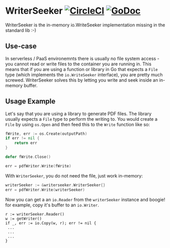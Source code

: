 # WriterSeeker [![CircleCI](https://circleci.com/gh/orcaman/writerseeker.svg?style=svg)](https://circleci.com/gh/orcaman/writerseeker) [![GoDoc](https://godoc.org/github.com/orcaman/writerseeker?status.svg)](https://godoc.org/github.com/orcaman/writerseeker)

WriterSeeker is the in-memory io.WriteSeeker implementation missing in the standard lib :-)


## Use-case
In serverless / PaaS environemnts there is usually no file system access - you cannot read or write files to the container you are running in. This means that if you are using a function or library in Go that expects a `File` type (which implements the `io.WriteSeeker` interface), you are pretty much screwed. WriterSeeker solves this by letting you write and seek inside an in-memory buffer.

## Usage Example

Let's say that you are using a library to generate PDF files. The library usually expects a `File` type to perform the writing to. You would create a `File` by using `os.Open` and then feed this to the `Write` function like so:

```go
fWrite, err := os.Create(outputPath)
if err != nil {
    return err
}

defer fWrite.Close()

err = pdfWriter.Write(fWrite)
```

With `WriterSeeker`, you do not need the file, just work in-memory:

```go
writerSeeker := &writerseeker.WriterSeeker{}
err = pdfWriter.Write(writerSeeker)
```

Now you can get a an `io.Reader` from the `writerSeeker` instance and boogie! for example, copy it's buffer to an `io.Writer`.

```
r := writerSeeker.Reader()
w := getWriter()
if _, err := io.Copy(w, r); err != nil {
 ...
 ...
 ...
}
```